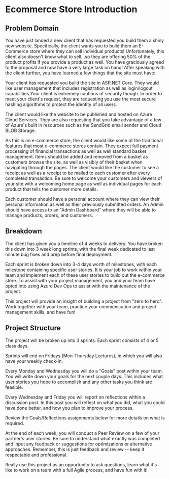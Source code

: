 # Ecommerce Store Introduction

## Problem Domain

You have just landed a new client that has requested you build them a shiny new website. Specifically, the client wants you to build them an E-Commerce store where they can sell individual products! Unfortunately, this client also doesn't know what to sell...so they are offering 50% of the product profits if you provide a product as well. You have graciously agreed to the proposal and now have a very large task on hand! After speaking with the client further, you have learned a few things that the site must have:

Your client has requested you build the site in ASP.NET Core. They would like user management that includes registration as well as login/logout capabilities.Your client is extremely cautious of security though. In order to meet your client's request, they are requesting you use the most secure hashing algorithms to protect the identity of all users. 

The client would like the website to be published and hosted on Azure Cloud Services. They are also requesting that you take advantage of a few of Azure's built in resources such as the SendGrid email sender and Cloud BLOB Storage. 

As this is an e-commerce store, the client would like some of the traditional features that most e-commerce stores contain. They expect full payment processing of financial transactions as well as well standard basket management. Items should be added and removed from a basket as customers browse the site, as well as visibly of their basket when navigating through the pages. The client would like the customer to see a receipt as well as a receipt to be mailed to each customer after every completed transaction. Be sure to welcome your customers and viewers of your site with a welcoming home page as well as individual pages for each product that tells the customer more details.

Each customer should have a personal account where they can view their personal information as well as their previously submitted orders. An Admin should have access to an "Admin Dashboard" where they will be able to manage products, orders, and customers. 

## Breakdown
The client has given you a timeline of 4 weeks to delivery. You have broken this down into 3 week long sprints, with the final week dedicated to last minute bug fixes and prep before final deployment. 

Each sprint is broken down into 3-4 days worth of milestones, with each milestone containing specific user stories. It is your job to work within your team and implement each of these user stories to build out the e-commerce store. To assist with your project management, you and your team have opted into using Azure Dev Ops to assist with the maintenance of the project. 

This project will provide an insight of building a project from "zero to hero". Work together with your team, practice your communication and project management skills, and have fun!


## Project Structure
The project will be broken up into 3  sprints. Each sprint consists of 4 or 5 class days.

Sprints will end on Fridays (Mon-Thursday Lectures), in which you will also have your weekly check-in. 

Every Monday and Wednesday you will do a "Goals" post within your team. You will write down your goals for the next couple days. This includes what user stories you hope to accomplish and any other tasks you think are feasible.

Every Wednesday and Friday you will report on reflections within a discussion post. In this post you will reflect on what you did, what you could have done better, and how you plan to improve your process. 

Review the Goals/Reflections assignments below for more details on what is required. 

At the end of each week, you will conduct a Peer Review on a few of your partner's user stories. Be sure to understand what exactly was completed and input any feedback or suggestions for optimizations or alternative approaches. Remember, this is just feedback and review -- keep it respectable and professional. 

Really use this project as an opportunity to ask questions, learn what it's like to work on a team with a full Agile process, and have fun with it! 

 